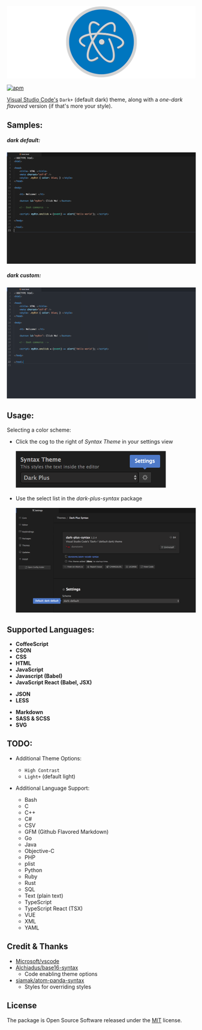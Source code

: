 ![atom-vscode](https://raw.githubusercontent.com/dunstontc/atom-vscode-syntax/refactor/images/atom-vscode-banner.png)
<!-- # dark-plus-syntax -->
[![apm](https://img.shields.io/apm/v/dark-plus-syntax.svg)](https://atom.io/themes/dark-plus-syntax)


[Visual Studio Code's](https://github.com/Microsoft/vscode/) `Dark+` (default dark) theme, along with a _one-dark flavored_ version (if that's more your style).<br/>


## Samples:

##### dark default:
![screenshot](https://raw.githubusercontent.com/dunstontc/atom-vscode-syntax/refactor/images/html-default.png)


##### dark custom:
![html](https://raw.githubusercontent.com/dunstontc/atom-vscode-syntax/refactor/images/html-custom.png)


## Usage:
<!-- `Dark Default` is selected ~~by default~~. <br/> -->
Selecting a color scheme:
- Click the cog to the right of _Syntax Theme_ in your settings view <br/><br/>
    ![settings-view](https://raw.githubusercontent.com/dunstontc/atom-vscode-syntax/refactor/images/usage-1.png) <br/><br/>
- Use the select list in the _dark-plus-syntax_ package <br/><br/>
    ![dark-plus-settings](https://raw.githubusercontent.com/dunstontc/atom-vscode-syntax/refactor/images/usage-3.png)


## Supported Languages:
<!-- - [__CoffeeScript__](https://raw.githubusercontent.com/dunstontc/atom-vscode-syntax/master/images/coffee.png) -->
- __CoffeeScript__
- __CSON__
- __CSS__
- __HTML__
- __JavaScript__
- __Javascript (Babel)__
- __JavaScript React (Babel, JSX)__
<!-- - [__JSON__](https://raw.githubusercontent.com/dunstontc/atom-vscode-syntax/master/images/json.png) -->
- __JSON__
- __LESS__
<!-- - [__Markdown__](https://raw.githubusercontent.com/dunstontc/atom-vscode-syntax/master/images/markdown.png) -->
- __Markdown__
- __SASS & SCSS__
- __SVG__
<!-- - __XML__ (plist, SVG) -->


## TODO:

- Additional Theme Options:
  - `High Contrast`
  - `Light+` (default light)


- Additional Language Support:
  - Bash
  - C
  - C++
  - C#
  - CSV
  - GFM (Github Flavored Markdown)
  - Go
  <!-- - Handlebars -->
  <!-- - Jade/Pug -->
  - Java
  - Objective-C
  - PHP
  - plist
  - Python
  - Ruby
  - Rust
  - SQL
  <!-- - Stylus -->
  - Text (plain text)
  - TypeScript
  - TypeScript React (TSX)
  - VUE
  - XML
  - YAML


## Credit & Thanks
- [Microsoft/vscode](https://github.com/Microsoft/vscode)
- [Alchiadus/base16-syntax](https://github.com/Alchiadus/base16-syntax)
  - Code enabling theme options
- [siamak/atom-panda-syntax](https://github.com/siamak/atom-panda-syntax)
  - Styles for overriding styles
<!-- - [highlight.js](https://highlightjs.org/) -->


## License
The package is Open Source Software released under the [MIT](https://github.com/dunstontc/atom-vscode-syntax/blob/master/LICENSE.md) license.
